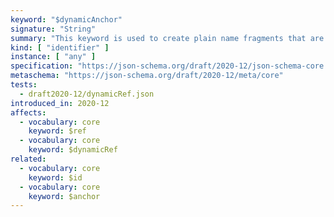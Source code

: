 ```yaml
---
keyword: "$dynamicAnchor"
signature: "String"
summary: "This keyword is used to create plain name fragments that are not tied to any particular structural location for referencing purposes, which are taken into consideration for dynamic referencing."
kind: [ "identifier" ]
instance: [ "any" ]
specification: "https://json-schema.org/draft/2020-12/json-schema-core.html#section-8.2.2"
metaschema: "https://json-schema.org/draft/2020-12/meta/core"
tests:
  - draft2020-12/dynamicRef.json
introduced_in: 2020-12
affects:
  - vocabulary: core
    keyword: $ref
  - vocabulary: core
    keyword: $dynamicRef
related:
  - vocabulary: core
    keyword: $id
  - vocabulary: core
    keyword: $anchor
---
```

